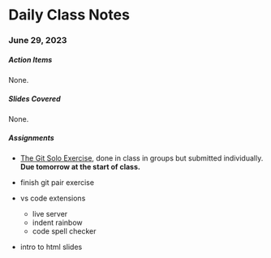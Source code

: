 # Daily Class Notes

### June 29, 2023

##### Action Items

None.

##### Slides Covered

None.

##### Assignments

- [The Git Solo Exercise](https://github.com/AnnieCannons/intro-to-programming-06-2023/tree/main/git/git-solo-exercise), done in class in groups but submitted individually. **Due tomorrow at the start of class.**

- finish git pair exercise
- vs code extensions
  - live server
  - indent rainbow
  - code spell checker
- intro to html slides
